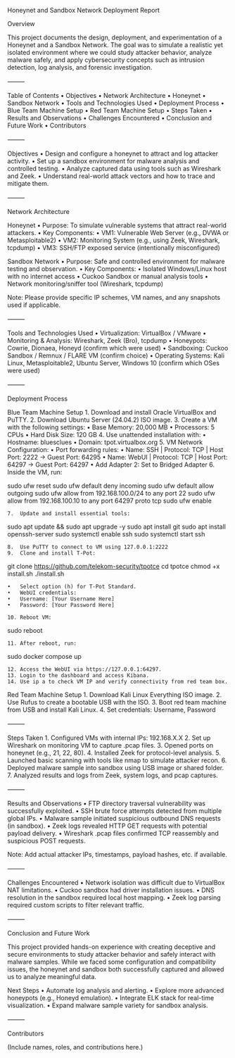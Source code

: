 Honeynet and Sandbox Network Deployment Report

Overview

This project documents the design, deployment, and experimentation of a Honeynet and a Sandbox Network. The goal was to simulate a realistic yet isolated environment where we could study attacker behavior, analyze malware safely, and apply cybersecurity concepts such as intrusion detection, log analysis, and forensic investigation.

⸻

Table of Contents
	•	Objectives
	•	Network Architecture
	•	Honeynet
	•	Sandbox Network
	•	Tools and Technologies Used
	•	Deployment Process
	•	Blue Team Machine Setup
	•	Red Team Machine Setup
	•	Steps Taken
	•	Results and Observations
	•	Challenges Encountered
	•	Conclusion and Future Work
	•	Contributors

⸻

Objectives
	•	Design and configure a honeynet to attract and log attacker activity.
	•	Set up a sandbox environment for malware analysis and controlled testing.
	•	Analyze captured data using tools such as Wireshark and Zeek.
	•	Understand real-world attack vectors and how to trace and mitigate them.

⸻

Network Architecture

Honeynet
	•	Purpose: To simulate vulnerable systems that attract real-world attackers.
	•	Key Components:
	•	VM1: Vulnerable Web Server (e.g., DVWA or Metasploitable2)
	•	VM2: Monitoring System (e.g., using Zeek, Wireshark, tcpdump)
	•	VM3: SSH/FTP exposed service (intentionally misconfigured)

Sandbox Network
	•	Purpose: Safe and controlled environment for malware testing and observation.
	•	Key Components:
	•	Isolated Windows/Linux host with no internet access
	•	Cuckoo Sandbox or manual analysis tools
	•	Network monitoring/sniffer tool (Wireshark, tcpdump)

Note: Please provide specific IP schemes, VM names, and any snapshots used if applicable.

⸻

Tools and Technologies Used
	•	Virtualization: VirtualBox / VMware
	•	Monitoring & Analysis: Wireshark, Zeek (Bro), tcpdump
	•	Honeypots: Cowrie, Dionaea, Honeyd (confirm which were used)
	•	Sandboxing: Cuckoo Sandbox / Remnux / FLARE VM (confirm choice)
	•	Operating Systems: Kali Linux, Metasploitable2, Ubuntu Server, Windows 10 (confirm which OSes were used)

⸻

Deployment Process

Blue Team Machine Setup
	1.	Download and install Oracle VirtualBox and PuTTY.
	2.	Download Ubuntu Server (24.04.2) ISO image.
	3.	Create a VM with the following settings:
	•	Base Memory: 20,000 MB
	•	Processors: 5 CPUs
	•	Hard Disk Size: 120 GB
	4.	Use unattended installation with:
	•	Hostname: bluesclues
	•	Domain: tpot.virtualbox.org
	5.	VM Network Configuration:
	•	Port forwarding rules:
	•	Name: SSH | Protocol: TCP | Host Port: 2222 → Guest Port: 64295
	•	Name: WebUI | Protocol: TCP | Host Port: 64297 → Guest Port: 64297
	•	Add Adapter 2: Set to Bridged Adapter
	6.	Inside the VM, run:

sudo ufw reset
sudo ufw default deny incoming
sudo ufw default allow outgoing
sudo ufw allow from 192.168.100.0/24 to any port 22
sudo ufw allow from 192.168.100.10 to any port 64297 proto tcp
sudo ufw enable


	7.	Update and install essential tools:

sudo apt update && sudo apt upgrade -y
sudo apt install git
sudo apt install openssh-server
sudo systemctl enable ssh
sudo systemctl start ssh


	8.	Use PuTTY to connect to VM using 127.0.0.1:2222
	9.	Clone and install T-Pot:

git clone https://github.com/telekom-security/tpotce
cd tpotce
chmod +x install.sh
./install.sh

	•	Select option (h) for T-Pot Standard.
	•	WebUI credentials:
	•	Username: [Your Username Here]
	•	Password: [Your Password Here]

	10.	Reboot VM:

sudo reboot


	11.	After reboot, run:

sudo docker compose up


	12.	Access the WebUI via https://127.0.0.1:64297.
	13.	Login to the dashboard and access Kibana.
	14.	Use ip a to check VM IP and verify connectivity from red team box.

Red Team Machine Setup
	1.	Download Kali Linux Everything ISO image.
	2.	Use Rufus to create a bootable USB with the ISO.
	3.	Boot red team machine from USB and install Kali Linux.
	4.	Set credentials: Username, Password

⸻

Steps Taken
	1.	Configured VMs with internal IPs: 192.168.X.X
	2.	Set up Wireshark on monitoring VM to capture .pcap files.
	3.	Opened ports on honeynet (e.g., 21, 22, 80).
	4.	Installed Zeek for protocol-level analysis.
	5.	Launched basic scanning with tools like nmap to simulate attacker recon.
	6.	Deployed malware sample into sandbox using USB image or shared folder.
	7.	Analyzed results and logs from Zeek, system logs, and pcap captures.

⸻

Results and Observations
	•	FTP directory traversal vulnerability was successfully exploited.
	•	SSH brute force attempts detected from multiple global IPs.
	•	Malware sample initiated suspicious outbound DNS requests (in sandbox).
	•	Zeek logs revealed HTTP GET requests with potential payload delivery.
	•	Wireshark .pcap files confirmed TCP reassembly and suspicious POST requests.

Note: Add actual attacker IPs, timestamps, payload hashes, etc. if available.

⸻

Challenges Encountered
	•	Network isolation was difficult due to VirtualBox NAT limitations.
	•	Cuckoo sandbox had driver installation issues.
	•	DNS resolution in the sandbox required local host mapping.
	•	Zeek log parsing required custom scripts to filter relevant traffic.

⸻

Conclusion and Future Work

This project provided hands-on experience with creating deceptive and secure environments to study attacker behavior and safely interact with malware samples. While we faced some configuration and compatibility issues, the honeynet and sandbox both successfully captured and allowed us to analyze meaningful data.

Next Steps
	•	Automate log analysis and alerting.
	•	Explore more advanced honeypots (e.g., Honeyd emulation).
	•	Integrate ELK stack for real-time visualization.
	•	Expand malware sample variety for sandbox analysis.

⸻

Contributors

(Include names, roles, and contributions here.)

